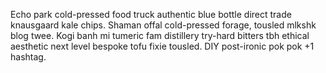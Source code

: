 Echo park cold-pressed food truck authentic blue bottle direct trade knausgaard kale chips. Shaman offal cold-pressed forage, tousled mlkshk blog twee. Kogi banh mi tumeric fam distillery try-hard bitters tbh ethical aesthetic next level bespoke tofu fixie tousled. DIY post-ironic pok pok +1 hashtag.